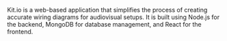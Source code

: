 Kit.io is a web-based application that simplifies the process of creating accurate wiring diagrams for audiovisual setups. It is built using Node.js for the backend, MongoDB for database management, and React for the frontend.
